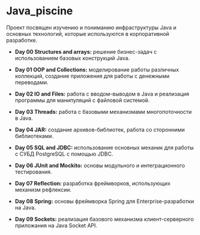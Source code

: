# Java_piscine

Проект посвящен изучению и пониманию инфраструктуры Java и основных технологий, которые используются в корпоративной разработке.

- **Day 00 Structures and arrays:** решение бизнес-задач с использованием базовых конструкций Java.

- **Day 01 OOP and Collections:** моделирование работы различных коллекций, создание приложения для работы с денежными переводами.

- **Day 02 IO and Files:** работа с вводом-выводом в Java и реализация программы для манипуляций с файловой системой.

- **Day 03 Threads:** работа с базовыми механизмами многопоточности в Java.

- **Day 04 JAR:** создание архивов-библиотек, работа со сторонними библиотеками.

- **Day 05 SQL and JDBC:** использование основных механик для работы с СУБД PostgreSQL с помощью JDBC.

- **Day 06 JUnit and Mockito:** основы модульного и интеграционного тестирования.

- **Day 07 Reflection:** разработка фреймворков, использующих механизм рефлексии.

- **Day 08 Spring:** основы фреймворка Spring для Enterprise-разработки на Java.

- **Day 09 Sockets:** реализация базового механизма клиент-серверного приложания на Java Socket API.
